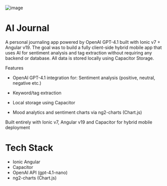 
![image](https://github.com/user-attachments/assets/241f1cde-cabd-4f09-93e7-a13e60683fa2)




AI Journal
======================
A personal journaling app powered by OpenAI GPT-4.1 built with Ionic v7 + Angular v19.
The goal was to build a fully client-side hybrid mobile app that uses AI for sentiment analysis and tag extraction without requiring any backend or database. All data is stored locally using Capacitor Storage.

Features
- OpenAI GPT-4.1 integration for: Sentiment analysis (positive, neutral, negative etc.)

- Keyword/tag extraction

- Local storage using Capacitor

- Mood analytics and sentiment charts via ng2-charts (Chart.js)


Built entirely with Ionic v7,  Angular v19 and Capacitor for hybrid mobile deployment

Tech Stack
===================
- Ionic Angular
- Capacitor
- OpenAI API (gpt-4.1-nano)
- ng2-charts (Chart.js)

